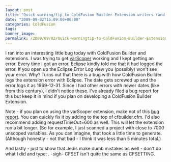 ```yaml
---
layout: post
title: "Quick warning/tip to ColdFusion Builder Extension writers (and note on varScoper fix)"
date: "2009-09-02T15:09:00+06:00"
categories: ColdFusion 
tags: 
banner_image: 
permalink: /2009/09/02/Quick-warningtip-to-ColdFusion-Builder-Extension-writers-and-note-on-varScoper-fix
---
```


I ran into an interesting little bug today with ColdFusion Builder and extensions. I was trying to get <a href="http://varscoper.riaforge.org/">varScoper</a> working and I kept getting an error. Every time I got an error, Eclipse kindly told me that it had logged the error. If you open up the Eclipse Error Log view you (possibly) won't see your error. Why? Turns out that there is a bug with how ColdFusion Builder logs the extension error with Eclipse. The date gets screwed up and the error logs it as 1969-12-31. Since I had other errors with newer dates (like from this century), I didn't notice these. I've already filed a bug report for this but keep it in mind if you plan on developing a ColdFusion Builder Extension.

Note - if you plan on using the varScoper extension, make not of this <a href="http://varscoper.riaforge.org/index.cfm?event=page.issue&issueid=D89C6F03-C0EF-D698-5934B5438EF73B2A">bug report</a>. You can quickly fix it by adding <cfsetting showdebugoutput="false"> to the top of cfbuilder.cfm. I'd also recommend adding requestTimeOut=600 as well. This will let the extension run a bit longer. (So for example, I just scanned a project with close to 7000 unscoped variables. As you can imagine, that took a little time to generate. (Although honestly - not that bad - I think it was less than 5 minutes total.)

And lastly - just to show that Jedis make dumb mistakes as well - don't do what I did and type: <cfset showdebuggingoutput="false">. -sigh- CFSET isn't quite the same as CFSETTING.